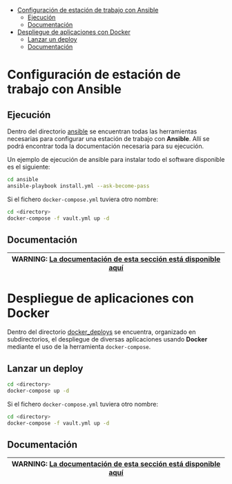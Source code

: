 - [Configuración de estación de trabajo con Ansible](#configuración-de-estación-de-trabajo-con-ansible)
  - [Ejecución](#ejecución)
  - [Documentación](#documentación)
- [Despliegue de aplicaciones con Docker](#despliegue-de-aplicaciones-con-docker)
  - [Lanzar un deploy](#lanzar-un-deploy)
  - [Documentación](#documentación-1)


# Configuración de estación de trabajo con Ansible

## Ejecución

Dentro del directorio [ansible](ansible) se encuentran todas las herramientas necesarias para configurar una estación de trabajo con  **Ansible**. Allí se podrá encontrar toda la documentación necesaria para su ejecución.

Un ejemplo de ejecución de ansible para instalar todo el software disponible es el siguiente:

```bash
cd ansible
ansible-playbook install.yml --ask-become-pass
```

Si el fichero `docker-compose.yml` tuviera otro nombre:

```bash
cd <directory>
docker-compose -f vault.yml up -d
```

## Documentación

| **WARNING**: [La documentación de esta sección está disponible aquí](ansible/README.md) |
| --- |

# Despliegue de aplicaciones con Docker

Dentro del directorio [docker_deploys](docker_deploys) se encuentra, organizado en subdirectorios, el despliegue de diversas aplicaciones usando **Docker** mediante el uso de la herramienta `docker-compose`.

## Lanzar un deploy

```bash
cd <directory>
docker-compose up -d
```

Si el fichero `docker-compose.yml` tuviera otro nombre:

```bash
cd <directory>
docker-compose -f vault.yml up -d
```

## Documentación

| **WARNING**: [La documentación de esta sección está disponible aquí](docker_deploys/README.md) |
| --- |
